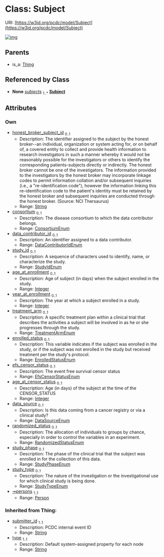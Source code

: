 
# Class: Subject




URI: [https://w3id.org/pcdc/model/Subject](https://w3id.org/pcdc/model/Subject)


[![img](https://yuml.me/diagram/nofunky;dir:TB/class/[Thing],[Person]<persons%201..1-++[Subject&#124;honest_broker_subject_id:string%20%3F;consortium:ConsortiumEnum%20%3F;data_contributor_id:DataContributorIdEnum%20%3F;study_id:StudyIdEnum%20%3F;age_at_enrollment:integer%20%3F;year_at_enrollment:integer%20%3F;treatment_arm:TreatmentArmEnum%20%3F;enrolled_status:EnrolledStatusEnum%20%3F;efs_censor_status:EfsCensorStatusEnum%20%3F;age_at_censor_status:integer%20%3F;data_source:DataSourceEnum%20%3F;randomized_status:RandomizedStatusEnum%20%3F;study_phase:StudyPhaseEnum%20%3F;study_type:StudyTypeEnum%20%3F;submitter_id(i):string;type(i):string],[Timing]++-%20subjects%201..*>[Subject],[FamilyMedicalHistory]++-%20subjects%201..*>[Subject],[Thing]^-[Subject],[Timing],[Person],[FamilyMedicalHistory])](https://yuml.me/diagram/nofunky;dir:TB/class/[Thing],[Person]<persons%201..1-++[Subject&#124;honest_broker_subject_id:string%20%3F;consortium:ConsortiumEnum%20%3F;data_contributor_id:DataContributorIdEnum%20%3F;study_id:StudyIdEnum%20%3F;age_at_enrollment:integer%20%3F;year_at_enrollment:integer%20%3F;treatment_arm:TreatmentArmEnum%20%3F;enrolled_status:EnrolledStatusEnum%20%3F;efs_censor_status:EfsCensorStatusEnum%20%3F;age_at_censor_status:integer%20%3F;data_source:DataSourceEnum%20%3F;randomized_status:RandomizedStatusEnum%20%3F;study_phase:StudyPhaseEnum%20%3F;study_type:StudyTypeEnum%20%3F;submitter_id(i):string;type(i):string],[Timing]++-%20subjects%201..*>[Subject],[FamilyMedicalHistory]++-%20subjects%201..*>[Subject],[Thing]^-[Subject],[Timing],[Person],[FamilyMedicalHistory])

## Parents

 *  is_a: [Thing](Thing.md)

## Referenced by Class

 *  **None** *[subjects](subjects.md)*  <sub>1..\*</sub>  **[Subject](Subject.md)**

## Attributes


### Own

 * [honest_broker_subject_id](honest_broker_subject_id.md)  <sub>0..1</sub>
     * Description: The identifier assigned to the subject by the honest broker--an individual, organization or system acting for, or on behalf of, a covered entity to collect and provide health information to research investigators in such a manner whereby it would not be reasonably possible for the investigators or others to identify the corresponding patients-subjects directly or indirectly. The honest broker cannot be one of the investigators. The information provided to the investigators by the honest broker may incorporate linkage codes to permit information collation and/or subsequent inquiries (i.e., a "re-identification code"), however the information linking this re-identification code to the patient's identity must be retained by the honest broker and subsequent inquiries are conducted through the honest broker. (Source: NCI Thersaurus)
     * Range: [String](types/String.md)
 * [consortium](consortium.md)  <sub>0..1</sub>
     * Description: The disease consortium to which the data contributor belongs.
     * Range: [ConsortiumEnum](ConsortiumEnum.md)
 * [data_contributor_id](data_contributor_id.md)  <sub>0..1</sub>
     * Description: An identifier assigned to a data contributor.
     * Range: [DataContributorIdEnum](DataContributorIdEnum.md)
 * [study_id](study_id.md)  <sub>0..1</sub>
     * Description: A sequence of characters used to identify, name, or characterize the study.
     * Range: [StudyIdEnum](StudyIdEnum.md)
 * [age_at_enrollment](age_at_enrollment.md)  <sub>0..1</sub>
     * Description: Age of subject (in days) when the subject enrolled in the study.
     * Range: [Integer](types/Integer.md)
 * [year_at_enrollment](year_at_enrollment.md)  <sub>0..1</sub>
     * Description: The year at which a subject enrolled in a study.
     * Range: [Integer](types/Integer.md)
 * [treatment_arm](treatment_arm.md)  <sub>0..1</sub>
     * Description: A specific treatment plan within a clinical trial that describes the activities a subject will be involved in as he or she progresses through the study.
     * Range: [TreatmentArmEnum](TreatmentArmEnum.md)
 * [enrolled_status](enrolled_status.md)  <sub>0..1</sub>
     * Description: This variable indicates if the subject was enrolled in the study, or if the subject was not enrolled in the study but received treatment per the study's protocol.
     * Range: [EnrolledStatusEnum](EnrolledStatusEnum.md)
 * [efs_censor_status](efs_censor_status.md)  <sub>0..1</sub>
     * Description: The event free survival censor status
     * Range: [EfsCensorStatusEnum](EfsCensorStatusEnum.md)
 * [age_at_censor_status](age_at_censor_status.md)  <sub>0..1</sub>
     * Description: Age (in days) of the subject at the time of the CENSOR_STATUS
     * Range: [Integer](types/Integer.md)
 * [data_source](data_source.md)  <sub>0..1</sub>
     * Description: Is this data coming from a cancer registry or via a clinical study?
     * Range: [DataSourceEnum](DataSourceEnum.md)
 * [randomized_status](randomized_status.md)  <sub>0..1</sub>
     * Description: The allocation of individuals to groups by chance, especially in order to control the variables in an experiment.
     * Range: [RandomizedStatusEnum](RandomizedStatusEnum.md)
 * [study_phase](study_phase.md)  <sub>0..1</sub>
     * Description: The phase of the clinical trial that the subject was enrolled in for the collection of this data.
     * Range: [StudyPhaseEnum](StudyPhaseEnum.md)
 * [study_type](study_type.md)  <sub>0..1</sub>
     * Description: The nature of the investigation or the investigational use for which clinical study is being done.
     * Range: [StudyTypeEnum](StudyTypeEnum.md)
 * [➞persons](subject__persons.md)  <sub>1..1</sub>
     * Range: [Person](Person.md)

### Inherited from Thing:

 * [submitter_id](submitter_id.md)  <sub>1..1</sub>
     * Description: PCDC internal event ID
     * Range: [String](types/String.md)
 * [type](type.md)  <sub>1..1</sub>
     * Description: Default system-assigned property for each node
     * Range: [String](types/String.md)
